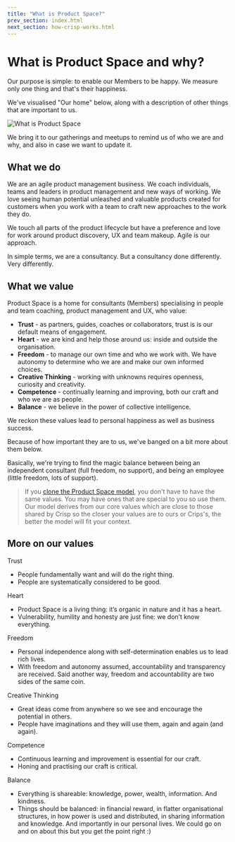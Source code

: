 ```yaml
---
title: "What is Product Space?"
prev_section: index.html
next_section: how-crisp-works.html
---
```


What is Product Space and why?
======================

Our purpose is simple: to enable our Members to be happy. We measure only one thing and that's their happiness. 

We've visualised "Our home" below, along with a description of other things that are important to us. 

![What is Product Space](../assets/theproductspace-what.png "What is Product Space")

We bring it to our gatherings and meetups to remind us of who we are and why, and also in case we want to update it.  

## What we do

We are an agile product management business. We  coach individuals, teams and leaders in product management and new ways of working. We love seeing human potential unleashed and valuable products created for customers when you work with a team to craft new approaches to the work they do.

We touch all parts of the product lifecycle but have a preference and love for work around product discovery, UX and team makeup. Agile is our approach. 

In simple terms, we are a consultancy. But a consultancy done differently. Very differently. 


## What we value

Product Space is a home for consultants (Members) specialising in people and team coaching, product management and UX, who value:

-   **Trust** - as partners, guides, coaches or collaborators, trust is is our default means of engagement.
-   **Heart** - we are kind and help those around us: inside and outside the organisation. 
-   **Freedom** - to manage our own time and who we work with. We have autonomy to determine who we are and make our own informed choices. 
-   **Creative Thinking** - working with unknowns requires openness, curiosity and creativity.
-   **Competence** - continually learning and improving, both our craft and who we are as people.
-   **Balance** - we believe in the power of collective intelligence.


We reckon these values lead to personal happiness as well as business success.

Because of how important they are to us, we've banged on a bit more about them below. 

Basically, we're trying to find the magic balance between being an independent consultant (full freedom, no support), and being an employee (little freedom, lots of support).


> If you [clone the Product Space model](how-to-copy.html), you don't have to have the same values. You may have ones that are special to you so use them. Our model derives from our core values which are close to those shared by Crisp so the closer your values are to ours or Crips's, the better the model will fit your context.

## More on our values

Trust
 - People fundamentally want and will do the right thing.
- People are systematically considered to be good.

Heart
- Product Space is a living thing: it’s organic in nature and it has a heart.
- Vulnerability, humility and honesty are just fine: we don’t know everything.

Freedom
- Personal independence along with self-determination enables us to lead rich lives.
- With freedom and autonomy assumed, accountability and transparency are received. Said another way, freedom and accountability are two sides of the same coin.

Creative Thinking
- Great ideas come from anywhere so we see and encourage the potential in others.
- People have imaginations and they will use them, again and again (and again).

Competence
- Continuous learning and improvement is essential for our craft.
- Honing and practising our craft is critical.

Balance
- Everything is shareable: knowledge, power, wealth, information. And kindness.
- Things should be balanced: in financial reward, in flatter organisational structures, in how power is used and distributed, in sharing information and knowledge. And importantly in our personal lives. We could go on and on about this but you get the point right :)

